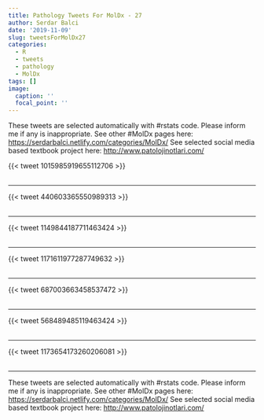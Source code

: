```yaml
---
title: Pathology Tweets For MolDx - 27
author: Serdar Balci
date: '2019-11-09'
slug: tweetsForMolDx27
categories:
  - R
  - tweets
  - pathology
  - MolDx
tags: []
image:
  caption: ''
  focal_point: ''
---
```



These tweets are selected automatically with #rstats code. Please inform me if any is inappropriate.
See other #MolDx pages here: https://serdarbalci.netlify.com/categories/MolDx/ 
See selected social media based textbook project here: http://www.patolojinotlari.com/

{{< tweet 1015985919655112706 >}}
<br>
<br>
<hr>
{{< tweet 440603365550989313 >}}
<br>
<br>
<hr>
{{< tweet 1149844187711463424 >}}
<br>
<br>
<hr>
{{< tweet 1171611977287749632 >}}
<br>
<br>
<hr>
{{< tweet 687003663458537472 >}}
<br>
<br>
<hr>
{{< tweet 568489485119463424 >}}
<br>
<br>
<hr>
{{< tweet 1173654173260206081 >}}
<br>
<br>
<hr>


These tweets are selected automatically with #rstats code. Please inform me if any is inappropriate.
See other #MolDx pages here: https://serdarbalci.netlify.com/categories/MolDx/ 
See selected social media based textbook project here: http://www.patolojinotlari.com/
